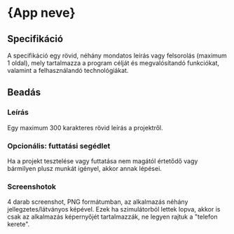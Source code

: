 # {App neve}

## Specifikáció
A specifikáció egy rövid, néhány mondatos leírás vagy felsorolás (maximum 1 oldal), mely tartalmazza a program célját és megvalósítandó funkciókat, valamint a felhasználandó technológiákat.

## Beadás

### Leírás
Egy maximum 300 karakteres rövid leírás a projektről.

### Opcionális: futtatási segédlet
Ha a projekt tesztelése vagy futtatása nem magától értetődő vagy bármilyen plusz munkát igényel, akkor annak lépései.

### Screenshotok
4 darab screenshot, PNG formátumban, az alkalmazás néhány jellegzetes/látványos képével. Ezek ha szimulátorból lettek lopva, akkor is csak az alkalmazás képernyőjét tartalmazzák, ne legyen rajtuk a "telefon kerete".

